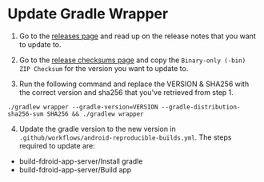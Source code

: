# Update Gradle Wrapper

1. Go to the [releases page](https://gradle.org/releases/) and read up on the release notes that you want to update to.

2. Go to the [release checksums page](https://gradle.org/release-checksums/) and copy the `Binary-only (-bin) ZIP Checksum` for the version you want to update to.

3. Run the following command and replace the VERSION & SHA256 with the correct version and sha256 that you've retrieved from step 1.

```
./gradlew wrapper --gradle-version=VERSION --gradle-distribution-sha256-sum SHA256 && ./gradlew wrapper
```

4. Update the gradle version to the new version in `.github/workflows/android-reproducible-builds.yml`. The steps required to update are:
- build-fdroid-app-server/Install gradle
- build-fdroid-app-server/Build app
